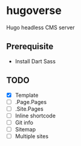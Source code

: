 # hugoverse
Hugo headless CMS server

## Prerequisite

- Install Dart Sass

## TODO

- [x] Template
- [ ] .Page.Pages
- [ ] .Site.Pages
- [ ] Inline shortcode
- [ ] Git info
- [ ] Sitemap
- [ ] Multiple sites

